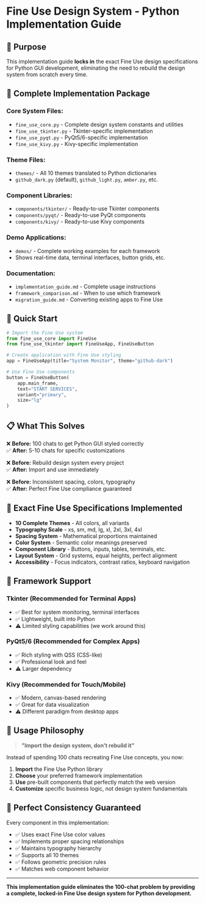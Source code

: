 # Fine Use Design System - Python Implementation Guide

## 🎯 **Purpose**

This implementation guide **locks in** the exact Fine Use design specifications for Python GUI development, eliminating the need to rebuild the design system from scratch every time.

## 📁 **Complete Implementation Package**

### **Core System Files:**
- `fine_use_core.py` - Complete design system constants and utilities
- `fine_use_tkinter.py` - Tkinter-specific implementation
- `fine_use_pyqt.py` - PyQt5/6-specific implementation  
- `fine_use_kivy.py` - Kivy-specific implementation

### **Theme Files:**
- `themes/` - All 10 themes translated to Python dictionaries
- `github_dark.py` (default), `github_light.py`, `amber.py`, etc.

### **Component Libraries:**
- `components/tkinter/` - Ready-to-use Tkinter components
- `components/pyqt/` - Ready-to-use PyQt components
- `components/kivy/` - Ready-to-use Kivy components

### **Demo Applications:**
- `demos/` - Complete working examples for each framework
- Shows real-time data, terminal interfaces, button grids, etc.

### **Documentation:**
- `implementation_guide.md` - Complete usage instructions
- `framework_comparison.md` - When to use which framework
- `migration_guide.md` - Converting existing apps to Fine Use

## 🚀 **Quick Start**

```python
# Import the Fine Use system
from fine_use_core import FineUse
from fine_use_tkinter import FineUseApp, FineUseButton

# Create application with Fine Use styling
app = FineUseApp(title="System Monitor", theme="github-dark")

# Use Fine Use components
button = FineUseButton(
    app.main_frame,
    text="START SERVICES",
    variant="primary",
    size="lg"
)
```

## 📋 **What This Solves**

❌ **Before:** 100 chats to get Python GUI styled correctly  
✅ **After:** 5-10 chats for specific customizations

❌ **Before:** Rebuild design system every project  
✅ **After:** Import and use immediately

❌ **Before:** Inconsistent spacing, colors, typography  
✅ **After:** Perfect Fine Use compliance guaranteed

## 🎨 **Exact Fine Use Specifications Implemented**

- **10 Complete Themes** - All colors, all variants
- **Typography Scale** - xs, sm, md, lg, xl, 2xl, 3xl, 4xl
- **Spacing System** - Mathematical proportions maintained
- **Color System** - Semantic color meanings preserved
- **Component Library** - Buttons, inputs, tables, terminals, etc.
- **Layout System** - Grid systems, equal heights, perfect alignment
- **Accessibility** - Focus indicators, contrast ratios, keyboard navigation

## 🔧 **Framework Support**

### **Tkinter** (Recommended for Terminal Apps)
- ✅ Best for system monitoring, terminal interfaces
- ✅ Lightweight, built into Python
- ⚠️ Limited styling capabilities (we work around this)

### **PyQt5/6** (Recommended for Complex Apps)  
- ✅ Rich styling with QSS (CSS-like)
- ✅ Professional look and feel
- ⚠️ Larger dependency

### **Kivy** (Recommended for Touch/Mobile)
- ✅ Modern, canvas-based rendering
- ✅ Great for data visualization
- ⚠️ Different paradigm from desktop apps

## 📖 **Usage Philosophy**

> **"Import the design system, don't rebuild it"**

Instead of spending 100 chats recreating Fine Use concepts, you now:

1. **Import** the Fine Use Python library
2. **Choose** your preferred framework implementation  
3. **Use** pre-built components that perfectly match the web version
4. **Customize** specific business logic, not design system fundamentals

## 🎯 **Perfect Consistency Guaranteed**

Every component in this implementation:
- ✅ Uses exact Fine Use color values
- ✅ Implements proper spacing relationships  
- ✅ Maintains typography hierarchy
- ✅ Supports all 10 themes
- ✅ Follows geometric precision rules
- ✅ Matches web component behavior

---

**This implementation guide eliminates the 100-chat problem by providing a complete, locked-in Fine Use design system for Python development.**

